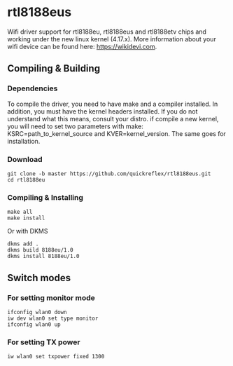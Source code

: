 # rtl8188eus
Wifi driver support for rtl8188eu, rtl8188eus and rtl8188etv chips and working under the new linux kernel (4.17.x).
More information about your wifi device can be found here: https://wikidevi.com.

Compiling & Building
---------
### Dependencies
To compile the driver, you need to have make and a compiler installed. In addition,
you must have the kernel headers installed. If you do not understand what this means,
consult your distro. if compile a new kernel, you will need to set two parameters
with make: KSRC=path_to_kernel_source and KVER=kernel_version. The same goes for installation.

### Download
```
git clone -b master https://github.com/quickreflex/rtl8188eus.git
cd rtl8188eu
```

### Compiling & Installing
```
make all
make install
```

Or with DKMS
```
dkms add .
dkms build 8188eu/1.0
dkms install 8188eu/1.0
```

Switch modes
---------
### For setting monitor mode
```
ifconfig wlan0 down
iw dev wlan0 set type monitor
ifconfig wlan0 up
```
### For setting TX power
```
iw wlan0 set txpower fixed 1300
```

